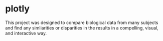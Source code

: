 # plotly

This project was designed to compare biological data from many subjects and find any simliarities or disparities in the results in a compelling, visual, and interactive way.
